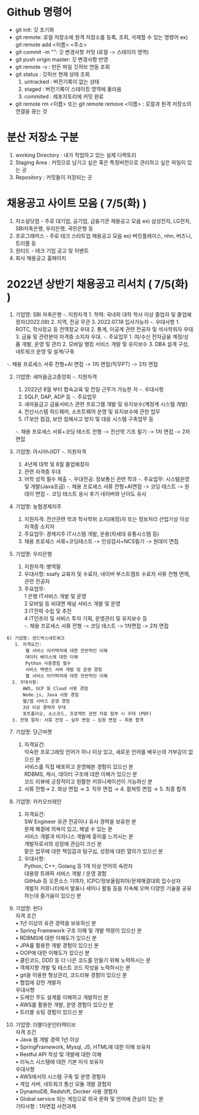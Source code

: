 # Github 명령어
   - git init: 깃 초기화
   - git remote: 로컬 저장소에 원격 저장소를 등록, 조회, 삭제할 수 있는 명령어
      ex) git remote add <이름> <주소>
   - git commit -m "": 깃 변경사항 커밋 (로컬 -> 스테이지 영역)
   - git push origin master: 깃 변경사항 반영
   - git remote -v : 만든 파일 깃허브 연동 조회
   - git status : 깃허브 현재 상태 조회
       1. untracked : 버전기록이 없는 상태
       2. staged : 버전기록이 스테이징 영역에 올라옴
       3. commited : 레포지토리에 커밋 완료
   - git remote rm <이름> 또는 git remote remove  <이름> :  로컬과 원격 저장소의 연결을 끊는 것

# 분산 저장소 구분
   1. working Directory : 내가 작업하고 있는 실제 디렉토리
   2. Staging Area :  커밋으로 남기고 싶은 혹은 특정버전으로 관리하고 싶은 파일이 있는 곳
   3. Repository : 커밋들이 저장되는 곳
   
# 채용공고 사이트 모음 ( 7/5(화) )
   1. 자소설닷컴   - 주로 대기업, 공기업, 금융기관 채용공고 모음 ex) 삼성전자, LG전자, SBI저축은행, 우리은행, 국민은행 등 
   2. 프로그래머스 - 주로 테크 스타트업 채용공고 모음 ex) 버킷플레이스, nhn, 버즈니, 트리플 등
   3. 원티드      - 테크 기업 공고 및 이벤트 
   4. 회사 채용공고 홈페이지

# 2022년 상반기 채용공고 리서치 ( 7/5(화) )
   1) 기업명: SBI 저축은행
   -. 지원자격
    1. 학력: 국내외 대학 학사 이상 졸업자 및 졸업예정자(2022.08)
    2. 지역, 전공 무관
    3. 2022.07.18 입사가능자
   -. 우대사항
    1. ROTC, 학사장교 등 전역장교 우대
    2. 통계, 이공계 관련 전공자 및 석사학위자 우대
    3. 금융 및 관련분야 자격증 소지자 우대.
   -. 주요업무
    1. 여/수신 전자금융 계정/상품 개발, 운영 및 관리
    2. 모바일 뱅킹 서비스 개발 및 유지보수
    3. DBA 설계 구성, 네트워크 운영 및 설계/구축
    
   -. 채용 프로세스
      서류 전형+AI 면접 -> 1차 면접(직무PT) -> 2차 면접
   
   2) 기업명: 새마을금고중앙회
     -. 지원자격
      1. 2022년 8월 부터 합숙교육 및 전일 근무가 가능한 자
     -. 우대사항
      1. SQLP, DAP, ADP 등
     -. 주요업무 
      1. 새마을금고 금융서비스 관련 프로그램 개발 및 유지보수(계정계 시스템 개발)
      2. 전산시스템 하드웨어, 소프트웨어 운영 및 유지보수에 관한 업무
      3. IT보안 점검, 보안 침해사고 방지 및 대응 시스템 구축업무 등
      
      -. 채용 프로세스
         서류+코딩 테스트 전형 -> 전산학 기초 필기 -> 1차 면접 -> 2차 면접
   
   3) 기업명: 아시아나IDT
     -. 지원자격
        1. 4년제 대학 및 8월 졸업예정자
        2. 관련 자격증 우대
        3. 어학 성적 필수 제출
     -. 우대전공: 정보통신 관련 학과
     -. 주요업무: 시스템운영 및 개발(Java초급)
     -. 채용 프로세스
        서류 전형+AI면접 -> 코딩 테스트 -> 원데이 면접
     -. 코딩 테스트 응시 후기
        네이버와 난이도 유사
        
   4) 기업명: 농협경제지주
      1. 지원자격: 전산관련 학과 학사학위 소지(예정)자 또는 정보처리 산업기상 이상 자격증 소지자
      2. 주요업무: 경제지주 IT시스템 개발, 운용(차세대 유통시스템 등)
      3. 채용 프로세스
         서류+코딩테스트 -> 인성검사+NCS필기 -> 원데이 면접
   
   5) 기업명: 우리은행
      1. 지원자격: 병역필
      2. 우대사항: ssafy 교육자 및 수료자, 네이버 부스트캠프 수료자 서류 전형 면제, 관련 전공자<br/>
      3. 주요업무:<br/>
         1 은행 IT서비스 개발 및 운영<br/>
         2 모바일 등 비대면 채널 서비스 개발 및 운영<br/>
         3 IT전략 수립 및 추진<br/>
         4 IT인프라 및 서비스 투자 기획, 운영관리 및 유지보수 등<br/>
       -. 채용 프로세스
          서류 전형 -> 코딩 테스트 -> 1차면접 -> 2차 면접
          
    6) 기업명: 샌드박스네트워크
       1. 자격요건:
           웹 서비스 아키텍처에 대한 전반적인 이해
           데이터 베이스에 대한 이해
           Python 사용경험 필수
           서비스 백엔드 서버 개발 및 운영 경험
           웹 서비스 아키텍처에 대한 전반적인 이해
      2. 우대사항:
          AWS, GCP 등 Cloud 사용 경험
          Node.js, Java 사용 경험
          웹/앱 서비스 운영 경험
          3년 이상 경력자 우대
          포트폴리오, 소스코드, 프로젝트 관련 자료 첨부 시 우대 (PDF)
      3. 전형 절차: 서류 전형 – 실무 면접 – 임원 면접 – 최종 합격
      
   7) 기업명: 당근마켓
      1. 자격요건:<br/>
         익숙한 프로그래밍 언어가 하나 이상 있고, 새로운 언어를 배우는데 거부감이 없으신 분<br/>
         서비스를 직접 배포하고 운영해본 경험이 있으신 분<br/>
         RDBMS, 캐시, 데이터 구조에 대한 이해가 있으신 분<br/>
         코드 리뷰에 긍정적이고 원활한 커뮤니케이션이 가능하신 분<br/>
      2. 서류 전형→  2. 화상 면접 →  3. 직무 면접 →  4. 컬쳐핏 면접  →  5. 최종 합격
   
   8) 기업명: 카카오브레인
      1. 자격요건:<br/>
         SW Engineer 유관 전공이나 유사 경력을 보유한 분<br/>
         문제 해결에 의욕이 있고, 해낼 수 있는 분<br/>
         서비스 개발과 비지니스 개발에 흥미를 느끼시는 분<br/>
         개발자로서의 성장에 관심이 크신 분<br/>
         맡은 업무에 대한 책임감과 탐구심, 성장에 대한 열의가 있으신 분<br/>
      2. 우대사항: <br/>
         Python, C++, Golang 등 1개 이상 언어의 숙련자 <br/>
         대용량 트래픽 서비스 개발 / 운영 경험 <br/>
         GitHub 등 오픈소스 기여자, ICPC/정보올림피아/문제해결대회 입수상자 <br/>
         개발자 커뮤니티에서 발표나 세미나 활동 등을 지속해 오며 다양한 기술을 공유하는데 즐거움이 있으신 분 <br/>
   9) 기업명: 핀다<br/>
      자격 조건<br/>
       • 1년 이상의 유관 경력을 보유하신 분<br/>
       • Spring Framework 구조 이해 및 개발 역량이 있으신 분<br/>
       • RDBMS에 대한 이해도가 있으신 분<br/>
       • JPA를 활용한 개발 경험이 있으신 분<br/>
       • OOP에 대한 이해도가 있으신 분<br/>
       • 클린코드, DDD 등 더 나은 코드를 만들기 위해 노력하시는 분<br/>
       • 객체지향 개발 및 테스트 코드 작성을 노력하시는 분<br/>
       • git을 이용한 형상관리, 코드리뷰 경험이 있으신 분<br/>
       • 협업에 강한 개발자<br/>
     우대사항<br/>
       • 도메인 주도 설계를 이해하고 개발하신 분<br/>
       • AWS를 활용한 개발, 운영 경험이 있으신 분<br/>
       • 트러블 슈팅 경험이 있으신 분<br/>
       
  10) 기업명: 더블다운인터렉티브<br/>
      자격 조건<br/>
       • Java 웹 개발 경력 1년 이상<br/>
       • SpringFramework, Mysql, JS, HTML에 대한 이해 보유자<br/>
       • Restful API 작성 및 개발에 대한 이해<br/>
       • 리눅스 시스템에 대한 기본 지식 보유자<br/>
      우대사항<br/>
       • AWS에서의 시스템 구축 및 운영 경험자<br/>
       • 게임 서버, 네트워크 통신 모듈 개발 경험자<br/>
       • DynamoDB, Redshift, Docker 사용 경험자<br/>
       • Global service 되는 게임으로 외국 문화 및 언어에 관심이 있는 분<br/>
      기타사항 : 1차면접 사전과제
     
    
   
   
   

